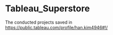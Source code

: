 # Tableau_Superstore

The conducted projects saved in https://public.tableau.com/profile/han.kim4946#!/
